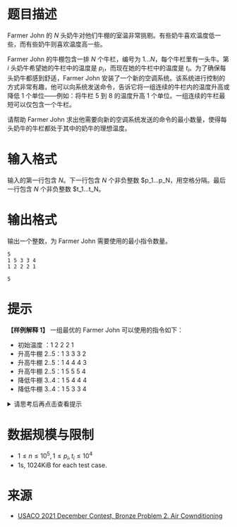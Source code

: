 # 题目描述

Farmer John 的 $N$ 头奶牛对他们牛棚的室温非常挑剔。有些奶牛喜欢温度低一些，而有些奶牛则喜欢温度高一些。

Farmer John 的牛棚包含一排 $N$ 个牛栏，编号为 $1...N$，每个牛栏里有一头牛。第 $i$ 头奶牛希望她的牛栏中的温度是 $p_i$，而现在她的牛栏中的温度是 $t_i$。为了确保每头奶牛都感到舒适，Farmer John 安装了一个新的空调系统。该系统进行控制的方式非常有趣，他可以向系统发送命令，告诉它将一组连续的牛栏内的温度升高或降低 $1$ 个单位——例如：将牛栏 $5$ 到 $8$ 的温度升高 $1$ 个单位。一组连续的牛栏最短可以仅包含一个牛栏。

请帮助 Farmer John 求出他需要向新的空调系统发送的命令的最小数量，使得每头奶牛的牛栏都处于其中的奶牛的理想温度。

# 输入格式

输入的第一行包含 $N$。下一行包含 $N$ 个非负整数 $p_1...p_N，用空格分隔。最后一行包含 $N$ 个非负整数 $t_1...t_N。
# 输出格式

输出一个整数，为 Farmer John 需要使用的最小指令数量。

```input1
5
1 5 3 3 4
1 2 2 2 1
```

```output1
5
```

# 提示
**【样例解释 1】**
一组最优的 Farmer John 可以使用的指令如下：
* 初始温度     ：1 2 2 2 1
* 升高牛棚 2..5：1 3 3 3 2
* 升高牛棚 2..5：1 4 4 4 3
* 升高牛棚 2..5：1 5 5 5 4
* 降低牛棚 3..4：1 5 4 4 4
* 降低牛棚 3..4：1 5 3 3 4

<details>
<summary>请思考后再点击查看提示</summary>

* 假设第一头牛需要升高温度
* 如果第二头牛也需要升高温度，那前两头牛应该一起升温
* 如果第二头牛需要降低温度，那只能第一头牛单独操作（如果选择和第一头一起操作，得先升后降，不划算）

</details>

# 数据规模与限制
* $1 \le n \le 10^5, 1 \le p_i, t_i \le 10^4$
* 1s, 1024KiB for each test case.

# 来源
* [USACO 2021 December Contest, Bronze
Problem 2. Air Cownditioning](http://www.usaco.org/index.php?page=viewproblem2&cpid=1156&lang=zh)
